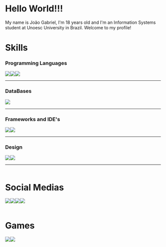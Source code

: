 # Hello World!!!
<p text-align="center">My name is João Gabriel, I'm 18 years old and I'm an Information Systems student at Unoesc University in Brazil. Welcome to my profile!</p>

# Skills
<table>
  <h3>Programming Languages</h3>
  <img src="https://img.shields.io/badge/C%23-239120?style=for-the-badge&logo=csharp&logoColor=white" target="_blank"> 
  <img src="https://img.shields.io/badge/JavaScript-323330?style=for-the-badge&logo=javascript&logoColor=F7DF1E" target="_blank">
  <img src="https://img.shields.io/badge/Python-FFD43B?style=for-the-badge&logo=python&logoColor=blue" target="_blank">
  <hr>

  <h3>DataBases</h3>
  <img src="https://img.shields.io/badge/PostgreSQL-316192?style=for-the-badge&logo=postgresql&logoColor=white" target="_blank">
  <hr>
  
  <h3>Frameworks and IDE's</h3
  <img src="https://img.shields.io/badge/.NET-512BD4?style=for-the-badge&logo=dotnet&logoColor=white" target="_blank">
  <img src="https://img.shields.io/badge/VSCode-0078D4?style=for-the-badge&logo=visual%20studio%20code&logoColor=white" target="_blank">
  <img src="https://img.shields.io/badge/Visual_Studio-5C2D91?style=for-the-badge&logo=visual%20studio&logoColor=white" target="_blank">
  <hr>

  <h3>Design</h3>
  <img src="https://img.shields.io/badge/Figma-F24E1E?style=for-the-badge&logo=figma&logoColor=white" target="_blank">
  <img src="https://img.shields.io/badge/Canva-%2300C4CC.svg?&style=for-the-badge&logo=Canva&logoColor=white" target="_blank">
  <hr>
</table>

# Social Medias
<table>
  <a href="https://www.instagram.com/joao_gabriel_sb/" target="_blank"><img src="https://img.shields.io/badge/-Instagram-%23E4405F?style=for-the-badge&logo=instagram&logoColor=white" target="_blank"></a>
  <a href = "mailto: ccojoao@gmail.com.br"><img src="https://img.shields.io/badge/-Gmail-%23333?style=for-the-badge&logo=gmail&logoColor=white" target="_blank"></a>
  <a href="https://www.linkedin.com/in/jo%C3%A3o-gabriel-simon-batista-05b920224/" target="_blank"><img src="https://img.shields.io/badge/-LinkedIn-%230077B5?style=for-the-badge&logo=linkedin&logoColor=white" target="_blank"></a> 
  <a href="https://api.whatsapp.com/qr/SX2JDXC3Y4EYN1?autoload=1&app_absent=0" target="_blank"><img src="https://img.shields.io/badge/WhatsApp-25D366?style=for-the-badge&logo=WhatsApp&logoColor=white" target="_blank"></a> 
</table>

# Games
<table>
  <a href="https://steamcommunity.com/id/MeteorGames/"><img src="https://img.shields.io/badge/Steam-000000?style=for-the-badge&logo=steam&logoColor=white"></a>
  <a href=""><img src="https://img.shields.io/badge/Xbox-107C10?style=for-the-badge&logo=xbox&logoColor=white"></a> 
</table>
